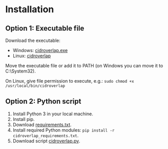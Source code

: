 # Installation

## Option 1: Executable file

Download the executable:

- Windows: [cidroverlap.exe](https://github.com/kennethgp/cidroverlap/releases/download/v1.0/cidroverlap.exe)
- Linux: [cidroverlap](https://github.com/kennethgp/cidroverlap/releases/download/v1.0/cidroverlap)

Move the executable file or add it to PATH (on Windows you can move it to C:\System32). 

On Linux, give file permission to execute, e.g.: `sudo chmod +x /usr/local/bin/cidroverlap`

## Option 2: Python script

1. Install Python 3 in your local machine.
2. Install pip.
3. Download [requirements.txt](/.attachments/cidroverlap_requirements.txt).
4. Install required Python modules: `pip install -r cidroverlap_requirements.txt`.
5. Download script [cidroverlap.py](/.attachments/cidroverlap.py).

